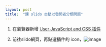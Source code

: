 ```yaml
---
layout: post
title:  "讓 slido 自動以發問者分類問題"
---
```


1. 在瀏覽器新增 [User JavaScript and CSS 插件](https://chrome.google.com/webstore/detail/user-javascript-and-css/nbhcbdghjpllgmfilhnhkllmkecfmpld)

2. 前往slido網頁，再點選插件的 icon，![image](https://user-images.githubusercontent.com/30017117/141415087-d7a94fd2-8bd1-4e6d-bc87-e1292b75cedf.png)
